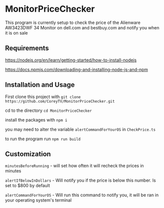 # MonitorPriceChecker

This program is currently setup to check the price of the Alienware AW3423DWF 34 Monitor on dell.com and bestbuy.com and notify you when it is on sale

## Requirements

https://nodejs.org/en/learn/getting-started/how-to-install-nodejs

https://docs.npmjs.com/downloading-and-installing-node-js-and-npm

## Installation and Usage

First clone this project with `git clone https://github.com/CoreyTV/MonitorPriceChecker.git`

cd to the directory `cd MonitorPriceChecker`

install the packages with `npm i`

you may need to alter the variable `alertCommandForYourOS` in `CheckPrice.ts`

to run the program run `npm run build`

## Customization

`minutesBeforeRunning` - will set how often it will recheck the prices in minutes

`alertIfBelowInDollars` - Will notify you if the price is below this number. Is set to $800 by default

`alertCommandForYourOS` - Will run this command to notify you, it will be ran in your operating system's terminal
